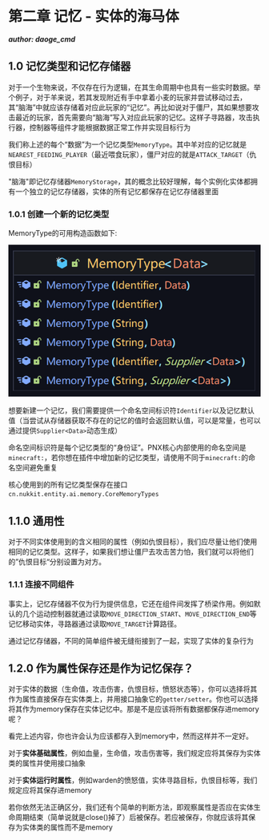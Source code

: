 # 第二章 记忆 - 实体的海马体

_**author: daoge_cmd**_

## 1.0 记忆类型和记忆存储器

对于一个生物来说，不仅存在行为逻辑，在其生命周期中也具有一些实时数据。举个例子，对于羊来说，若其发现附近有手中拿着小麦的玩家并尝试移动过去，其“脑海”中就应该存储着对应此玩家的“记忆”。再比如说对于僵尸，其如果想要攻击最近的玩家，首先需要向“脑海”写入对应此玩家的记忆。这样子寻路器，攻击执行器，控制器等组件才能根据数据正常工作并实现目标行为

我们称上述的每个“数据”为一个记忆类型```MemoryType```。其中羊对应的记忆就是```NEAREST_FEEDING_PLAYER```（最近喂食玩家），僵尸对应的就是```ATTACK_TARGET```（仇恨目标）

"脑海"即记忆存储器```MemoryStorage```，其的概念比较好理解，每个实例化实体都拥有一个独立的记忆存储器，实体的所有记忆都保存在记忆存储器里面

### 1.0.1 创建一个新的记忆类型

MemoryType的可用构造函数如下: 

![](../../../../image/entity-ai/22c4fc46.png)

想要新建一个记忆，我们需要提供一个命名空间标识符```Identifier```以及记忆默认值（当尝试从存储器获取不存在的记忆的值时会返回默认值，可以是常量，也可以通过提供```Supplier<Data>```动态生成）

命名空间标识符是每个记忆类型的“身份证”。PNX核心内部使用的命名空间是```minecraft:```，若你想在插件中增加新的记忆类型，请使用不同于```minecraft:```的命名空间避免重复

核心使用到的所有记忆类型保存在接口```cn.nukkit.entity.ai.memory.CoreMemoryTypes```

## 1.1.0 通用性

对于不同实体使用到的含义相同的属性（例如仇恨目标），我们应尽量让他们使用相同的记忆类型。这样子，如果我们想让僵尸去攻击苦力怕，我们就可以将他们的”仇恨目标“分别设置为对方。

### 1.1.1 连接不同组件

事实上，记忆存储器不仅为行为提供信息，它还在组件间发挥了桥梁作用。例如默认的几个运动控制器就通过读取```MOVE_DIRECTION_START```、```MOVE_DIRECTION_END```等记忆移动实体，寻路器通过读取```MOVE_TARGET```计算路径。

通过记忆存储器，不同的简单组件被无缝衔接到了一起，实现了实体的复杂行为

## 1.2.0 作为属性保存还是作为记忆保存？

对于实体的数据（生命值，攻击伤害，仇恨目标，愤怒状态等），你可以选择将其作为属性直接保存在实体类上，并用接口抽象它的```getter/setter```。你也可以选择将其作为memory保存在实体记忆中。那是不是应该将所有数据都保存进memory呢？

看完上述内容，你也许会认为应该都存入到memory中，然而这样并不一定好。

对于**实体基础属性**，例如血量，生命值，攻击伤害等，我们规定应将其保存为实体类的属性并使用接口抽象

对于**实体运行时属性**，例如warden的愤怒值，实体寻路目标，仇恨目标等，我们规定应将其保存进memory

若你依然无法正确区分，我们还有个简单的判断方法，即观察属性是否应在实体生命周期结束（简单说就是close()掉了）后被保存。若应被保存，你就应该将其保存为实体类的属性而不是memory



